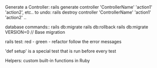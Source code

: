 Generate a Controller: 
	rails generate controller 'ControllerName' 'action1' 'action2', etc..
to undo: 
	rails destroy controller 'ControllerName' 'action1' 'action2' ..


database commands::
	rails db:migrate
	rails db:rollback
	rails db:migrate VERSION=0 // Base migration



rails test:
	red - green - refactor
	follow the error messages

'def setup' is a special test that is run before every test


Helpers:
	custom built-in functions in Ruby